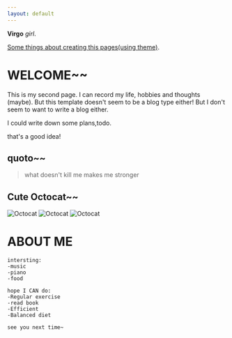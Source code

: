 ```yaml
---
layout: default
---
```


 **Virgo** _girl_.

[Some things about creating this pages(using theme)](./another-page.html).


# WELCOME~~

This is my second page. I can record my life, hobbies and thoughts (maybe). But this template doesn't seem to be a blog type either! But I don't seem to want to write a blog either.

I could write down some plans,todo. 

that's a good idea!




## quoto~~

> what doesn't kill me makes me stronger
>




## Cute Octocat~~

![Octocat](https://github.githubassets.com/images/icons/emoji/octocat.png)
![Octocat](https://github.githubassets.com/images/icons/emoji/octocat.png)
![Octocat](https://github.githubassets.com/images/icons/emoji/octocat.png)



# ABOUT ME

```
intersting:
-music
-piano
-food
```


```
hope I CAN do:
-Regular exercise
-read book
-Efficient
-Balanced diet
```

```
see you next time~
```


